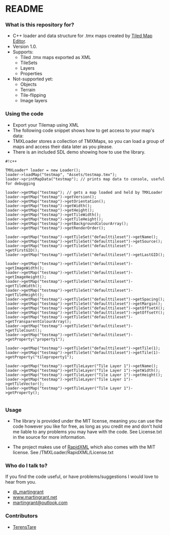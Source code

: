# README #

### What is this repository for? ###

* C++ loader and data structure for .tmx maps created by [Tiled Map Editor](http://www.mapeditor.org/).
* Version 1.0.
* Supports:
     * Tiled .tmx maps exported as XML
     * TileSets
     * Layers
     * Properties
* Not-supported yet:
     * Objects
     * Terrain
     * Tile-flipping
     * Image layers

### Using the code ###

* Export your Tilemap using XML
* The following code snippet shows how to get access to your map's data:
* TMXLoader stores a collection of TMXMaps, so you can load a group of maps and access their data later as you please.
* There is an included SDL demo showing how to use the library.
```
#!c++

TMXLoader* loader = new Loader();
loader->loadMap("testmap", "Assets/testmap.tmx"); 
loader->printMapData("testmap"); // prints map data to console, useful for debugging

loader->getMap("testmap"); // gets a map loaded and held by TMXLoader
loader->getMap("testmap")->getVersion();
loader->getMap("testmap")->getOrientation();
loader->getMap("testmap")->getWidth();
loader->getMap("testmap")->getHeight();
loader->getMap("testmap")->getTileWidth();
loader->getMap("testmap")->getTileHeight();
loader->getMap("testmap")->getBackgroundColourArray();
loader->getMap("testmap")->getRenderOrder();

loader->getMap("testmap")->getTileSet("defaulttileset")->getName();
loader->getMap("testmap")->getTileSet("defaulttileset")->getSource();
loader->getMap("testmap")->getTileSet("defaulttileset")->getFirstGID();
loader->getMap("testmap")->getTileSet("defaulttileset")->getLastGID();

loader->getMap("testmap")->getTileSet("defaulttileset")->getImageWidth();
loader->getMap("testmap")->getTileSet("defaulttileset")->getImageHeight();
loader->getMap("testmap")->getTileSet("defaulttileset")->getTileWidth();
loader->getMap("testmap")->getTileSet("defaulttileset")->getTileHeight();
loader->getMap("testmap")->getTileSet("defaulttileset")->getSpacing();
loader->getMap("testmap")->getTileSet("defaulttileset")->getMargin();
loader->getMap("testmap")->getTileSet("defaulttileset")->getOffsetX();
loader->getMap("testmap")->getTileSet("defaulttileset")->getOffsetY();
loader->getMap("testmap")->getTileSet("defaulttileset")->getTransparentColourArray();
loader->getMap("testmap")->getTileSet("defaulttileset")->getTileCount();
loader->getMap("testmap")->getTileSet("defaulttileset")->getProperty("property1");

loader->getMap("testmap")->getTileSet("defaulttileset")->getTile(1);
loader->getMap("testmap")->getTileSet("defaulttileset")->getTile(1)->getProperty("tileproperty1");

loader->getMap("testmap")->getTileLayer("Tile Layer 1")->getName();
loader->getMap("testmap")->getTileLayer("Tile Layer 1")->getWidth();
loader->getMap("testmap")->getTileLayer("Tile Layer 1")->getHeight();
loader->getMap("testmap")->getTileLayer("Tile Layer 1")->getTileVector();
loader->getMap("testmap")->getTileLayer("Tile Layer 1")->getProperty();
 
```


### Usage ###

* The library is provided under the MIT license, meaning you can use the code however you like for free, as long as you credit me and don't hold me liable to any problems you may have with the code. See License.txt in the source for more information.

* The project makes use of [RapidXML](http://rapidxml.sourceforge.net/) which also comes with the MIT license. See /TMXLoader/RapidXML/License.txt


### Who do I talk to? ###

If you find the code useful, or have problems/suggestions I would love to hear from you.

* [@_martingrant](https://twitter.com/_martingrant)
* www.martingrant.net
* martingrant@outlook.com

### Contributors ###
* [TerensTare](https://github.com/TerensTare)
